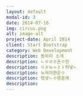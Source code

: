 ```yaml
---
layout: default
modal-id: 3
date: 2014-07-16
img: circus.png
alt: image-alt
project-date: April 2014
client: Start Bootstrap
category: Web Development
description: 동아리 소개
description: ㄴㅇㄹㄹ혼ㅇ헌
description: ㅇㅎ뉴ㅗㅑㅏ허넣ㄴ
description: 뉴혀야한운ㅇ
description: 령넣ㄴㅇ랜휸애
description: 
---
```

